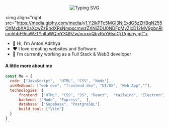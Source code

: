 <div align="center">
  
![Typing SVG](https://readme-typing-svg.herokuapp.com?font=ROBOT&size=25&color=39FF14&background=000000&center=true&vCenter=true&width=490&lines=%3E+Welcome+to+my+GitHub+profile...!)

</div>

<img align="right src="https://media.giphy.com/media/v1.Y2lkPTc5MGI3NjExdG5zZHBqN255OXMxbXA0aXcwZzBhdXRsNmpscmwzZXNiZDU0NDFpMyZlcD12MV9pbnRlcm5hbF9naWZfYnlfaWQmY3Q9Zw/vrxxqQbyRxYi6scCjT/giphy.gif">
<ul>
  <li>👋 Hi, I’m Anton Adithya</li>
  <li>❤️ I love creating websites and Software.</li>
  <li>🌱 I’m currently working as a Full Stack & Web3 developer</li>
</ul>

#### A little more about me
```JavaScript
const Me = {
  code: ["JavaScript",  "HTML", "CSS", "Node"],
  askMeAbout: ["web dev", "frontend dev", "UI/UX", "Web App",""],
  technologies: {
      frontend: ["HTML", "CSS", "JS", "React",  "tailwind", "Electron"],
      backend: ["Node", "Express",  ],
      database: ["Supabase", "PostgreSQL"]
      build_tool: ["Vite"]
  }
}
``


